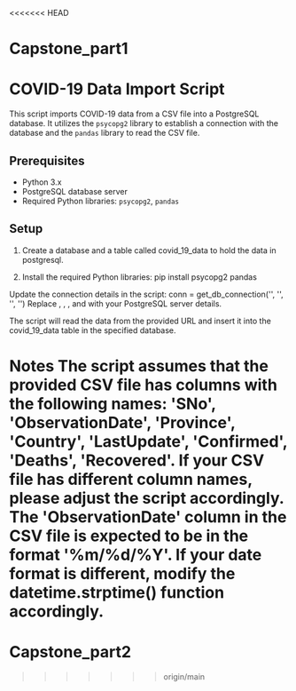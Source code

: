 <<<<<<< HEAD
# Capstone_part1

# COVID-19 Data Import Script

This script imports COVID-19 data from a CSV file into a PostgreSQL database. It utilizes the `psycopg2` library to establish a connection with the database and the `pandas` library to read the CSV file.

## Prerequisites

- Python 3.x
- PostgreSQL database server
- Required Python libraries: `psycopg2`, `pandas`

## Setup

1. Create a database and a table called covid_19_data to hold the data in postgresql.
   
3. Install the required Python libraries:
   pip install psycopg2 pandas

Update the connection details in the script:
  conn = get_db_connection('<host>', '<database>', '<user>', '<password>')
  Replace <host>, <database>, <user>, and <password> with your PostgreSQL server details.
  
The script will read the data from the provided URL and insert it into the covid_19_data table in the specified database.

Notes
The script assumes that the provided CSV file has columns with the following names: 'SNo', 'ObservationDate', 'Province', 'Country', 'LastUpdate', 'Confirmed', 'Deaths', 'Recovered'. If your CSV file has different column names, please adjust the script accordingly.
The 'ObservationDate' column in the CSV file is expected to be in the format '%m/%d/%Y'. If your date format is different, modify the datetime.strptime() function accordingly.
=======
# Capstone_part2
>>>>>>> origin/main
